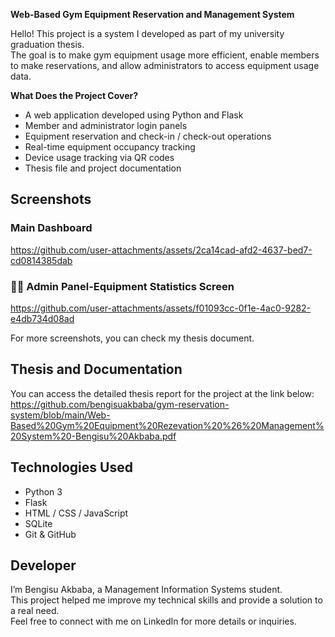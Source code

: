 **Web-Based Gym Equipment Reservation and Management System**

Hello! This project is a system I developed as part of my university graduation thesis.  
The goal is to make gym equipment usage more efficient, enable members to make reservations, and allow administrators to access equipment usage data.

**What Does the Project Cover?**

- A web application developed using Python and Flask  
- Member and administrator login panels  
- Equipment reservation and check-in / check-out operations  
- Real-time equipment occupancy tracking  
- Device usage tracking via QR codes  
- Thesis file and project documentation  

## Screenshots

### Main Dashboard
https://github.com/user-attachments/assets/2ca14cad-afd2-4637-bed7-cd0814385dab


### 🧑‍💻 Admin Panel-Equipment Statistics Screen 
https://github.com/user-attachments/assets/f01093cc-0f1e-4ac0-9282-e4db734d08ad

For more screenshots, you can check my thesis document.


## Thesis and Documentation

You can access the detailed thesis report for the project at the link below:  
https://github.com/bengisuakbaba/gym-reservation-system/blob/main/Web-Based%20Gym%20Equipment%20Rezevation%20%26%20Management%20System%20-Bengisu%20Akbaba.pdf



## Technologies Used

- Python 3  
- Flask  
- HTML / CSS / JavaScript  
- SQLite  
- Git & GitHub  

## Developer

I’m Bengisu Akbaba, a Management Information Systems student.  
This project helped me improve my technical skills and provide a solution to a real need.  
Feel free to connect with me on LinkedIn for more details or inquiries.
